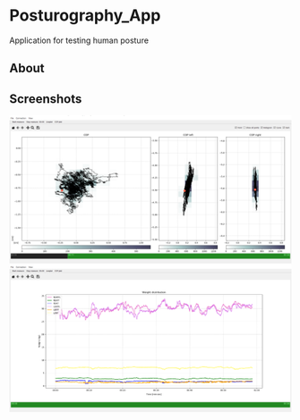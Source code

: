 # Posturography_App
Application for testing human posture
## About

## Screenshots
![Screenshot of app](img/screen1.png)
![Screenshot of app](img/screen2.png)